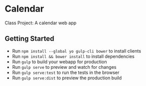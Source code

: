 # Calendar
Class Project: A calendar web app 

## Getting Started
- Run `npm install --global yo gulp-cli bower` to install clients
- Run `npm install && bower install` to install dependencies
- Run `gulp` to build your webapp for production
- Run `gulp serve` to preview and watch for changes
- Run `gulp serve:test` to run the tests in the browser
- Run `gulp serve:dist` to preview the production build

